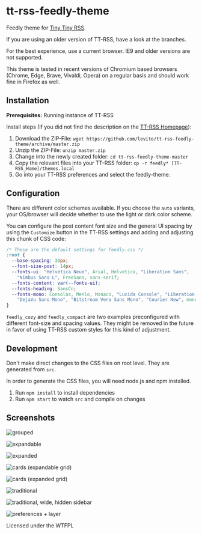 tt-rss-feedly-theme
===================

Feedly theme for [Tiny Tiny RSS](https://tt-rss.org).

If you are using an older version of TT-RSS, have a look at the branches.

For the best experience, use a current browser. IE9 and older versions are not supported.

This theme is tested in recent versions of Chromium based browsers (Chrome, Edge, Brave, Vivaldi, Opera) on a regular basis and should work fine in Firefox as well.

## Installation

**Prerequisites:** Running instance of TT-RSS

Install steps (If you did not find the description on the [TT-RSS Homepage](https://git.tt-rss.org/git/tt-rss/wiki/Themes)):

1. Download the ZIP-File: `wget https://github.com/levito/tt-rss-feedly-theme/archive/master.zip`
2. Unzip the ZIP-File: `unzip master.zip`
3. Change into the newly created folder: `cd tt-rss-feedly-theme-master`
4. Copy the relevant files into your TT-RSS folder: `cp -r feedly* [TT-RSS_Home]/themes.local`
5. Go into your TT-RSS preferences and select the feedly-theme.

## Configuration

There are different color schemes available. If you choose the `auto` variants, your OS/browser will decide whether to use the light or dark color scheme.

You can configure the post content font size and the general UI spacing by using the `Customize` button in the TT-RSS settings and adding and adjusting this chunk of CSS code:

```css
/* These are the default settings for feedly.css */
:root {
  --base-spacing: 30px;
  --font-size-post: 14px;
  --fonts-ui: "Helvetica Neue", Arial, Helvetica, "Liberation Sans",
    "Nimbus Sans L", FreeSans, sans-serif;
  --fonts-content: var(--fonts-ui);
  --fonts-heading: SansCn;
  --fonts-mono: Consolas, Menlo, Monaco, "Lucida Console", "Liberation Mono",
    "DejaVu Sans Mono", "Bitstream Vera Sans Mono", "Courier New", monospace;
}
```

`feedly_cozy` and `feedly_compact` are two examples preconfigured with different font-size and spacing values. They might be removed in the future in favor of using TT-RSS custom styles for this kind of adjustment.

## Development

Don't make direct changes to the CSS files on root level. They are generated from `src`.

In order to generate the CSS files, you will need node.js and npm installed.

1. Run `npm install` to install dependencies
2. Run `npm start` to watch `src` and compile on changes

## Screenshots

![grouped](https://raw.github.com/levito/tt-rss-feedly-theme/master/screenshots/feedly-grouped.png?190111)

![expandable](https://raw.github.com/levito/tt-rss-feedly-theme/master/screenshots/feedly-expandable.png?190111)

![expanded](https://raw.github.com/levito/tt-rss-feedly-theme/master/screenshots/feedly-expanded.png?190111)

![cards (expandable grid)](https://raw.github.com/levito/tt-rss-feedly-theme/master/screenshots/feedly-cards.png?210404)

![cards (expanded grid)](https://raw.github.com/levito/tt-rss-feedly-theme/master/screenshots/feedly-grid.png?210404)

![traditional](https://raw.github.com/levito/tt-rss-feedly-theme/master/screenshots/feedly-traditional.png?190111)

![traditional, wide, hidden sidebar](https://raw.github.com/levito/tt-rss-feedly-theme/master/screenshots/feedly-traditional-widescreen.png?190111)

![preferences + layer](https://raw.github.com/levito/tt-rss-feedly-theme/master/screenshots/feedly-night.png?190111)

Licensed under the WTFPL
